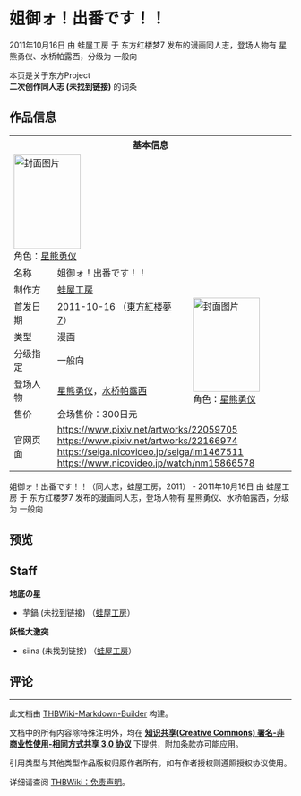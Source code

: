# 姐御ォ！出番です！！

<!-- source html: G:\repos\THBWiki-Markdown-Builder\THBWikiMarkdown\Temp\main\a\af\ns0%3A%E5%A7%90%E5%BE%A1%E3%82%A9%EF%BC%81%E5%87%BA%E7%95%AA%E3%81%A7%E3%81%99%EF%BC%81%EF%BC%81.html -->

2011年10月16日 由 蛙屋工房 于 东方红楼梦7 发布的漫画同人志，登场人物有 星熊勇仪、水桥帕露西，分级为 一般向

本页是关于东方Project  
 **二次创作同人志 (未找到链接)** 的词条

## 作品信息

<table><tbody><tr><th colspan="3">基本信息</th></tr><tr><td class="cover-artwork-mobile" colspan="2"><a href="./文件-姐御ォ！出番です！！封面.png.md" class="image" title="封面图片"><img alt="封面图片" src="https://upload.thwiki.cc/thumb/a/a0/%E5%A7%90%E5%BE%A1%E3%82%A9%EF%BC%81%E5%87%BA%E7%95%AA%E3%81%A7%E3%81%99%EF%BC%81%EF%BC%81%E5%B0%81%E9%9D%A2.png/119px-%E5%A7%90%E5%BE%A1%E3%82%A9%EF%BC%81%E5%87%BA%E7%95%AA%E3%81%A7%E3%81%99%EF%BC%81%EF%BC%81%E5%B0%81%E9%9D%A2.png" decoding="async" loading="lazy" width="119" height="168" srcset="https://upload.thwiki.cc/thumb/a/a0/%E5%A7%90%E5%BE%A1%E3%82%A9%EF%BC%81%E5%87%BA%E7%95%AA%E3%81%A7%E3%81%99%EF%BC%81%EF%BC%81%E5%B0%81%E9%9D%A2.png/178px-%E5%A7%90%E5%BE%A1%E3%82%A9%EF%BC%81%E5%87%BA%E7%95%AA%E3%81%A7%E3%81%99%EF%BC%81%EF%BC%81%E5%B0%81%E9%9D%A2.png 1.5x, https://upload.thwiki.cc/thumb/a/a0/%E5%A7%90%E5%BE%A1%E3%82%A9%EF%BC%81%E5%87%BA%E7%95%AA%E3%81%A7%E3%81%99%EF%BC%81%EF%BC%81%E5%B0%81%E9%9D%A2.png/238px-%E5%A7%90%E5%BE%A1%E3%82%A9%EF%BC%81%E5%87%BA%E7%95%AA%E3%81%A7%E3%81%99%EF%BC%81%EF%BC%81%E5%B0%81%E9%9D%A2.png 2x" data-file-width="1000" data-file-height="1412"></a><div class="cover-char">角色：<a href="./星熊勇仪.md" title="星熊勇仪">星熊勇仪</a></div></td>
</tr><tr><td class="label">名称</td><td colspan="2"> 姐御ォ！出番です！！ </td></tr><tr><td class="label">制作方</td><td><a href="./蛙屋工房.md" title="蛙屋工房">蛙屋工房</a></td><td class="cover-artwork" rowspan="6" style="min-width:168px;"><a href="./文件-姐御ォ！出番です！！封面.png.md" class="image" title="封面图片"><img alt="封面图片" src="https://upload.thwiki.cc/thumb/a/a0/%E5%A7%90%E5%BE%A1%E3%82%A9%EF%BC%81%E5%87%BA%E7%95%AA%E3%81%A7%E3%81%99%EF%BC%81%EF%BC%81%E5%B0%81%E9%9D%A2.png/119px-%E5%A7%90%E5%BE%A1%E3%82%A9%EF%BC%81%E5%87%BA%E7%95%AA%E3%81%A7%E3%81%99%EF%BC%81%EF%BC%81%E5%B0%81%E9%9D%A2.png" decoding="async" loading="lazy" width="119" height="168" srcset="https://upload.thwiki.cc/thumb/a/a0/%E5%A7%90%E5%BE%A1%E3%82%A9%EF%BC%81%E5%87%BA%E7%95%AA%E3%81%A7%E3%81%99%EF%BC%81%EF%BC%81%E5%B0%81%E9%9D%A2.png/178px-%E5%A7%90%E5%BE%A1%E3%82%A9%EF%BC%81%E5%87%BA%E7%95%AA%E3%81%A7%E3%81%99%EF%BC%81%EF%BC%81%E5%B0%81%E9%9D%A2.png 1.5x, https://upload.thwiki.cc/thumb/a/a0/%E5%A7%90%E5%BE%A1%E3%82%A9%EF%BC%81%E5%87%BA%E7%95%AA%E3%81%A7%E3%81%99%EF%BC%81%EF%BC%81%E5%B0%81%E9%9D%A2.png/238px-%E5%A7%90%E5%BE%A1%E3%82%A9%EF%BC%81%E5%87%BA%E7%95%AA%E3%81%A7%E3%81%99%EF%BC%81%EF%BC%81%E5%B0%81%E9%9D%A2.png 2x" data-file-width="1000" data-file-height="1412"></a><div class="cover-char">角色：<a href="./星熊勇仪.md" title="星熊勇仪">星熊勇仪</a></div></td>
</tr><tr><td class="label">首发日期</td><td>2011-10-16&#160;（<a href="/展会作品列表?e=%E4%B8%9C%E6%96%B9%E7%BA%A2%E6%A5%BC%E6%A2%A6%237">東方紅楼夢7</a>）</td></tr><tr><td class="label">类型</td><td>漫画</td></tr><tr><td class="label">分级指定</td><td>一般向</td></tr><tr><td class="label">登场人物</td><td><a href="./星熊勇仪.md" title="星熊勇仪">星熊勇仪</a>，<a href="./水桥帕露西.md" title="水桥帕露西">水桥帕露西</a></td></tr><tr><td class="label">售价</td><td>会场售价：300日元</td></tr>
<tr><td class="label">官网页面</td><td colspan="2"><a rel="nofollow" class="external free" href="https://www.pixiv.net/artworks/22059705">https://www.pixiv.net/artworks/22059705</a><br><a rel="nofollow" class="external free" href="https://www.pixiv.net/artworks/22166974">https://www.pixiv.net/artworks/22166974</a><br><a rel="nofollow" class="external free" href="https://seiga.nicovideo.jp/seiga/im1467511">https://seiga.nicovideo.jp/seiga/im1467511</a><br><a rel="nofollow" class="external free" href="https://www.nicovideo.jp/watch/nm15866578">https://www.nicovideo.jp/watch/nm15866578</a></td></tr></tbody></table>

姐御ォ！出番です！！（同人志，蛙屋工房，2011） - 2011年10月16日 由 蛙屋工房 于 东方红楼梦7 发布的漫画同人志，登场人物有 星熊勇仪、水桥帕露西，分级为 一般向

## 预览

## Staff
  
 **地底の星** 
  

- 芋鍋 (未找到链接) （[蛙屋工房](./蛙屋工房.md)）

  
 **妖怪大激突** 
  

- siina (未找到链接) （[蛙屋工房](./蛙屋工房.md)）


## 评论




---

此文档由 [THBWiki-Markdown-Builder](https://github.com/Delsin-Yu/THBWiki-Markdown-Builder) 构建。

文档中的所有内容除特殊注明外，均在 [**知识共享(Creative Commons) 署名-非商业性使用-相同方式共享 3.0 协议**](https://creativecommons.org/licenses/by-sa/3.0/deed.zh-hans) 下提供，附加条款亦可能应用。

引用类型与其他类型作品版权归原作者所有，如有作者授权则遵照授权协议使用。

详细请查阅 [THBWiki：免责声明](https://thbwiki.cc/THBWiki:%E5%85%8D%E8%B4%A3%E5%A3%B0%E6%98%8E)。

